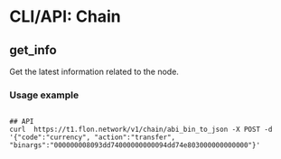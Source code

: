 # CLI/API: Chain

## get_info

Get the latest information related to the node.

### Usage example

```shell

## API
curl  https://t1.flon.network/v1/chain/abi_bin_to_json -X POST -d '{"code":"currency", "action":"transfer", "binargs":"000000008093dd74000000000094dd74e803000000000000"}'

```

